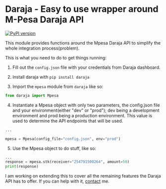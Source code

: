 # Daraja - Easy to use wrapper around M-Pesa Daraja API

[![PyPI version](https://badge.fury.io/py/daraja.svg)](https://badge.fury.io/py/daraja)


This module provides functions around the Mpesa Daraja API to simplify the whole integration process(problem).

This is what you need to do to get things running:

1. Fill out the `config.json` file with your credentials from Daraja dashboard.

2. Install daraja with `pip install daraja`

3. Import the `mpesa` module from `daraja` like so:
```python
from daraja import Mpesa
```

4. Instantiate a Mpesa object with only two parameters, the config.json file and your environment(either "dev" or "prod"); dev being a development environment and prod being a production environment. This value is used to determine the API endpoints that will be used.
```python
...

mpesa = Mpesa(config_file="config.json", env="prod")
```

5. Use the Mpesa object to do stuff, like so:
```python
...
response = mpesa.stk(receiver="254791500264", amount=50)
print(response)
```

I am working on extending this to cover all the remaining features the Daraja API has to offer. If you can help with it, [contact](https://gitahi.me/reach-me) me.